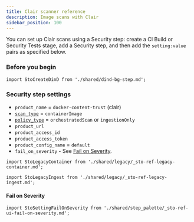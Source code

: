 ```yaml
---
title: Clair scanner reference
description: Image scans with Clair
sidebar_position: 100
---
```


You can set up Clair scans using a Security step: create a CI Build or Security Tests stage, add a Security step, and then add the `setting:value` pairs as specified below.

### Before you begin

```mdx-code-block
import StoCreateDinD from './shared/dind-bg-step.md';
```

<StoCreateDinD />

### Security step settings


<!-- SECURITY STEP CONFIG DBOX --------------------------------------------------------------------------- 
```mdx-code-block
import StoSecurityStepConfig from './shared/legacy/_sto-ref-security-step-config.md';
```

<StoSecurityStepConfig />

-->

* `product_name` = `docker-content-trust` (clair)
* [`scan_type`](/docs/security-testing-orchestration/sto-techref-category/security-step-settings-reference#scanner-categories) =  `containerImage`
* [`policy_type`](/docs/security-testing-orchestration/sto-techref-category/security-step-settings-reference#data-ingestion-methods) = `orchestratedScan` or `ingestionOnly`
* `product_url`
* `product_access_id`
* `product_access_token`
* `product_config_name` = `default`
* `fail_on_severity` - See [Fail on Severity](#fail-on-severity).


```mdx-code-block
import StoLegacyContainer from './shared/legacy/_sto-ref-legacy-container.md';
```

<StoLegacyContainer />

```mdx-code-block
import StoLegacyIngest from './shared/legacy/_sto-ref-legacy-ingest.md';
```

<StoLegacyIngest />


#### Fail on Severity

```mdx-code-block
import StoSettingFailOnSeverity from './shared/step_palette/_sto-ref-ui-fail-on-severity.md';
```
<StoSettingFailOnSeverity />




